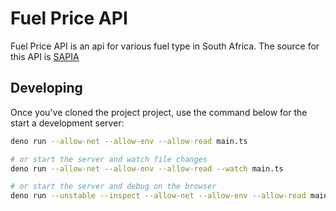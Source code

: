 # Fuel Price API

Fuel Price API is an api for various fuel type in South Africa. The source for this API is [SAPIA](https://www.sapia.org.za/fuel-prices/)

## Developing

Once you've cloned the project project, use the command below for the start a development server:

```bash
deno run --allow-net --allow-env --allow-read main.ts

# or start the server and watch file changes
deno run --allow-net --allow-env --allow-read --watch main.ts

# or start the server and debug on the browser
deno run --unstable --inspect --allow-net --allow-env --allow-read main.ts
```
